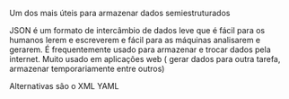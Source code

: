 Um dos mais úteis para armazenar dados semiestruturados

JSON é um formato de intercâmbio de dados leve que é fácil para os humanos lerem e escreverem e fácil para as máquinas analisarem e gerarem. É frequentemente usado para armazenar e trocar dados pela internet. Muito usado em aplicações web ( gerar dados para outra tarefa, armazenar temporariamente entre outros)

Alternativas são o XML YAML 